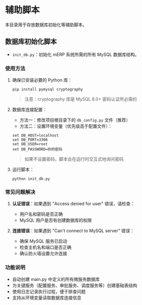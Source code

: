 # 辅助脚本

本目录用于存放数据库初始化等辅助脚本。

## 数据库初始化脚本

- `init_db.py`：初始化 mERP 系统所需的所有 MySQL 数据库结构。

### 使用方法

1. 确保已安装必要的 Python 库：
   ```
   pip install pymysql cryptography
   ```
   > 注意：cryptography 库是 MySQL 8.0+ 密码认证所必需的

2. 数据库连接配置：
   - 方法一：修改项目根目录下的 `db_config.py` 文件（推荐）
   - 方法二：设置环境变量（优先级高于配置文件）：
   ```
   set DB_HOST=localhost
   set DB_PORT=3306
   set DB_USER=root
   set DB_PASSWORD=你的密码
   ```
   > 如果不设置密码，脚本会在运行时交互式地询问密码

3. 运行脚本：
   ```
   python init_db.py
   ```

### 常见问题解决

1. **认证错误**：如果遇到 "Access denied for user" 错误，请检查：
   - 用户名和密码是否正确
   - MySQL 用户是否有创建数据库的权限

2. **连接错误**：如果遇到 "Can't connect to MySQL server" 错误：
   - 确保 MySQL 服务已启动
   - 检查主机名和端口是否正确
   - 确认防火墙设置允许连接

### 功能说明

- 自动创建 main.py 中定义的所有微服务数据库
- 为关键服务（配置服务、审批服务、调度服务等）创建基础表结构
- 使用日志记录执行过程，便于排查问题
- 支持从环境变量读取数据库连接信息